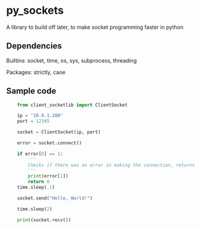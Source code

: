 # py_sockets
A library to build off later, to make socket programming faster in python


## Dependencies
Builtins: socket, time, os, sys, subprocess, threading

Packages: strictly, caoe


## Sample code
```python
    from client_socketlib import ClientSocket

    ip = "10.0.1.200"
    port = 12345

    socket = ClientSocket(ip, port)

    error = socket.connect()

    if error[0] == 1:
        '''
        Checks if there was an error in making the connection, returns if so.
        '''
        print(error[1])
        return 0
    time.sleep(.1)

    socket.send("Hello, World!")

    time.sleep(2)

    print(socket.recv())
```
